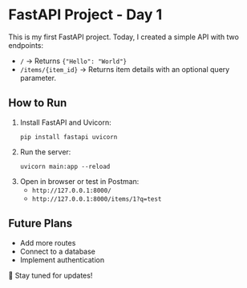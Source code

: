 # FastAPI Project - Day 1

This is my first FastAPI project. Today, I created a simple API with two endpoints:

- `/` → Returns `{"Hello": "World"}`
- `/items/{item_id}` → Returns item details with an optional query parameter.

## How to Run

1. Install FastAPI and Uvicorn:
   ```
   pip install fastapi uvicorn
   ```
2. Run the server:
   ```
   uvicorn main:app --reload
   ```
3. Open in browser or test in Postman:
   - `http://127.0.0.1:8000/`
   - `http://127.0.0.1:8000/items/1?q=test`

## Future Plans
- Add more routes
- Connect to a database
- Implement authentication

🚀 Stay tuned for updates!

